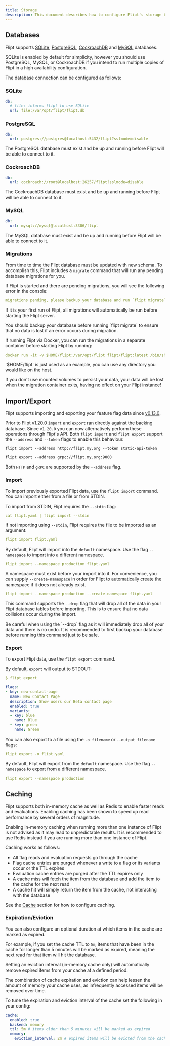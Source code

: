 ```yaml
---
title: Storage
description: This document describes how to configure Flipt's storage backend mechanisms.
---
```


## Databases

Flipt supports [SQLite](https://www.sqlite.org/index.html), [PostgreSQL](https://www.postgresql.org/), [CockroachDB](https://www.cockroachlabs.com/) and
[MySQL](https://dev.mysql.com/) databases.

SQLite is enabled by default for simplicity, however you should use PostgreSQL, MySQL, or CockroachDB if you intend to run multiple copies of Flipt in a high
availability configuration.

The database connection can be configured as follows:

### SQLite

```yaml
db:
  # file: informs flipt to use SQLite
  url: file:/var/opt/flipt/flipt.db
```

### PostgreSQL

```yaml
db:
  url: postgres://postgres@localhost:5432/flipt?sslmode=disable
```

<Note>
  The PostgreSQL database must exist and be up and running before Flipt will be
  able to connect to it.
</Note>

### CockroachDB

```yaml
db:
  url: cockroach://root@localhost:26257/flipt?sslmode=disable
```

<Note>
  The CockroachDB database must exist and be up and running before Flipt will be
  able to connect to it.
</Note>

### MySQL

```yaml
db:
  url: mysql://mysql@localhost:3306/flipt
```

<Note>
  The MySQL database must exist and be up and running before Flipt will be able
  to connect to it.
</Note>

### Migrations

From time to time the Flipt database must be updated with new schema. To
accomplish this, Flipt includes a `migrate` command that will run any pending
database migrations for you.

If Flipt is started and there are pending migrations, you will see the following
error in the console:

```yaml
migrations pending, please backup your database and run `flipt migrate`
```

If it is your first run of Flipt, all migrations will automatically be run
before starting the Flipt server.

<Warning>
  You should backup your database before running `flipt migrate` to ensure that
  no data is lost if an error occurs during migration.
</Warning>

If running Flipt via Docker, you can run the migrations in a separate container
before starting Flipt by running:

```yaml
docker run -it -v $HOME/flipt:/var/opt/flipt flipt/flipt:latest /bin/sh -c './flipt migrate'
```

<Note>
  `$HOME/flipt` is just used as an example, you can use any directory you would
  like on the host.
</Note>

If you don't use mounted volumes to persist your data, your data will be lost
when the migration container exits, having no effect on your Flipt instance!

## Import/Export

Flipt supports importing and exporting your feature flag data since
[v0.13.0](https://github.com/flipt-io/flipt/releases/tag/v0.13.0).

Prior to Flipt [v1.20.0](https://github.com/flipt-io/flipt/releases/tag/v1.20.0) `import` and `export` ran directly against the backing database.
Since `v1.20.0` you can now alternatively perform these operations through Flipt's API.
Both `flipt import` and `flipt export` support the `--address` and `--token` flags to enable this behaviour.

```
flipt import --address http://flipt.my.org --token static-api-token

flipt export --address grpc://flipt.my.org:9000
```

Both `HTTP` and `gRPC` are supported by the `--address` flag.

### Import

To import previously exported Flipt data, use the `flipt import` command. You
can import either from a file or from STDIN.

To import from STDIN, Flipt requires the `--stdin` flag:

```yaml
cat flipt.yaml | flipt import --stdin
```

If not importing using `--stdin`, Flipt requires the file to be imported as an
argument:

```yaml
flipt import flipt.yaml
```

By default, Flipt will import into the `default` namespace.
Use the flag `--namespace` to import into a different namespace.

```yaml
flipt import --namespace production flipt.yaml
```

A namespace must exist before your import into it.
For convenience, you can supply `--create-namespace` in order for Flipt to automatically create the namespace if it does not already exist.

```yaml
flipt import --namespace production --create-namespace flipt.yaml
```

This command supports the `--drop` flag that will drop all of the data in your
Flipt database tables before importing. This is to ensure that no data
collisions occur during the import.

<Warning>
  Be careful when using the `--drop` flag as it will immediately drop all of
  your data and there is no undo. It is recommended to first backup your
  database before running this command just to be safe.
</Warning>

### Export

To export Flipt data, use the `flipt export` command.

By default, `export` will output to STDOUT:

```yaml
$ flipt export

flags:
- key: new-contact-page
  name: New Contact Page
  description: Show users our Beta contact page
  enabled: true
  variants:
  - key: blue
    name: Blue
  - key: green
    name: Green

```

You can also export to a file using the `-o filename` or `--output filename`
flags:

```yaml
flipt export -o flipt.yaml
```

By default, Flipt will export from the `default` namespace.
Use the flag `--namespace` to export from a different namespace.

```yaml
flipt export --namespace production
```

## Caching

Flipt supports both in-memory cache as well as Redis to enable faster reads and
evaluations. Enabling caching has been shown to speed up read performance by
several orders of magnitude.

<Warning>
  Enabling in-memory caching when running more than one instance of Flipt is not
  advised as it may lead to unpredictable results. It is recommended to use
  Redis instead if you are running more than one instance of Flipt.
</Warning>

Caching works as follows:

- All flag reads and evaluation requests go through the cache
- Flag cache entries are purged whenever a write to a flag or its variants
  occur or the TTL expires
- Evaluation cache entries are purged after the TTL expires only
- A cache miss will fetch the item from the database and add the item to the
  cache for the next read
- A cache hit will simply return the item from the cache, not interacting with
  the database

See the [Cache](/configuration/overview#cache) section for how to configure caching.

### Expiration/Eviction

You can also configure an optional duration at which items in the cache are
marked as expired.

For example, if you set the cache TTL to `5m`, items that have been in the cache
for longer than 5 minutes will be marked as expired, meaning the next read for
that item will hit the database.

Setting an eviction interval (in-memory cache only) will automatically remove
expired items from your cache at a defined period.

<Note>
  The combination of cache expiration and eviction can help lessen the amount of
  memory your cache uses, as infrequently accessed items will be removed over
  time.
</Note>

To tune the expiration and eviction interval of the cache set the following in
your config:

```yaml
cache:
  enabled: true
  backend: memory
  ttl: 5m # items older than 5 minutes will be marked as expired
  memory:
    eviction_interval: 2m # expired items will be evicted from the cache every 2 minutes
```
